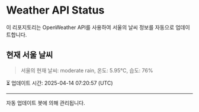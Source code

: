 
# Weather API Status

이 리포지토리는 OpenWeather API를 사용하여 서울의 날씨 정보를 자동으로 업데이트합니다.

## 현재 서울 날씨
> 서울의 현재 날씨: moderate rain, 온도: 5.95°C, 습도: 76%

⏳ 업데이트 시간: 2025-04-14 07:20:57 (UTC)

---
자동 업데이트 봇에 의해 관리됩니다.
